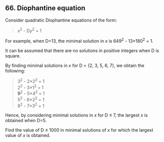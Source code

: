 ## 66. Diophantine equation

Consider quadratic Diophantine equations of the form:

> <var>x</var><sup>2</sup> - D<var>y</var><sup>2</sup> = 1

For example, when D=13, the minimal solution in <var>x</var> is 649<sup>2</sup> - 13&times;180<sup>2</sup> = 1.

It can be assumed that there are no solutions in positive integers when D is square.

By finding minimal solutions in <var>x</var> for D = {2, 3, 5, 6, 7}, we obtain the following:

> 3<sup>2</sup> - 2&times;2<sup>2</sup> = 1<br>
> 2<sup>2</sup> - 3&times;1<sup>2</sup> = 1<br>
> **9**<sup>2</sup> - 5&times;4<sup>2</sup> = 1<br>
> 5<sup>2</sup> - 6&times;2<sup>2</sup> = 1<br>
> 8<sup>2</sup> - 7&times;3<sup>2</sup> = 1

Hence, by considering minimal solutions in <var>x</var> for D &le; 7, the largest <var>x</var> is obtained when D=5.

Find the value of D &le; 1000 in minimal solutions of <var>x</var> for which the largest value of <var>x</var> is obtained.
